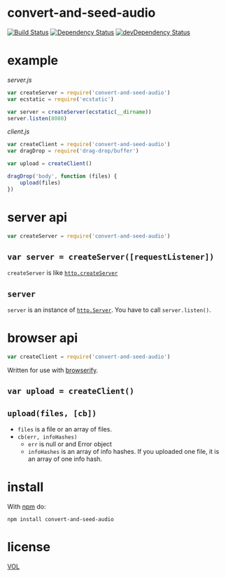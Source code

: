 convert-and-seed-audio
==========

[![Build Status](https://travis-ci.org/ArtskydJ/convert-and-seed-audio.svg)](https://travis-ci.org/ArtskydJ/convert-and-seed-audio)
[![Dependency Status](https://david-dm.org/artskydj/convert-and-seed-audio.svg)](https://david-dm.org/artskydj/convert-and-seed-audio)
[![devDependency Status](https://david-dm.org/artskydj/convert-and-seed-audio/dev-status.svg)](https://david-dm.org/artskydj/convert-and-seed-audio#info=devDependencies)

# example

*server.js*

```js
var createServer = require('convert-and-seed-audio')
var ecstatic = require('ecstatic')

var server = createServer(ecstatic(__dirname))
server.listen(8080)
```

*client.js*

```js
var createClient = require('convert-and-seed-audio')
var dragDrop = require('drag-drop/buffer')

var upload = createClient()

dragDrop('body', function (files) {
	upload(files)
})
```

# server api

```js
var createServer = require('convert-and-seed-audio')
```

## `var server = createServer([requestListener])`

`createServer` is like [`http.createServer`](https://nodejs.org/api/http.html#http_http_createserver_requestlistener)

## `server`

`server` is an instance of [`http.Server`](https://nodejs.org/api/http.html#http_class_http_server). You have to call `server.listen()`.

# browser api

```js
var createClient = require('convert-and-seed-audio')
```

Written for use with [browserify](https://github.com/substack/node-browserify).

## `var upload = createClient()`

## `upload(files, [cb])`

- `files` is a file or an array of files.
- `cb(err, infoHashes)`
	- `err` is null or and Error object
	- `infoHashes` is an array of info hashes. If you uploaded one file, it is an array of one info hash.

# install

With [npm](http://nodejs.org/download) do:

	npm install convert-and-seed-audio

# license

[VOL](http://veryopenlicense.com)
